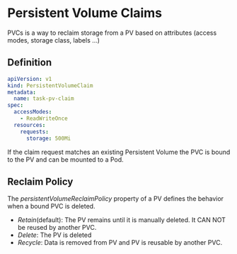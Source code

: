# Persistent Volume Claims

PVCs is a way to reclaim storage from a PV based on attributes (access modes, storage class, labels ...)

## Definition

```yaml
apiVersion: v1
kind: PersistentVolumeClaim
metadata:
  name: task-pv-claim
spec:
  accessModes:
    - ReadWriteOnce
  resources:
    requests:
      storage: 500Mi
```

If the claim request matches an existing Persistent Volume the PVC is bound to the PV and can be mounted to a Pod.

## Reclaim Policy

The *persistentVolumeReclaimPolicy* property of a PV defines the behavior when a bound PVC is deleted.
- *Retain*(default): The PV remains until it is manually deleted. It CAN NOT be reused by another PVC.
- *Delete*: The PV is deleted
- *Recycle*: Data is removed from PV and PV is reusable by another PVC.